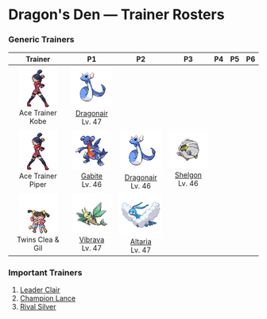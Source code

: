 # Dragon's Den — Trainer Rosters

### Generic Trainers

| Trainer | P1 | P2 | P3 | P4 | P5 | P6 |
|:-------:|:--:|:--:|:--:|:--:|:--:|:--:|
| ![Ace Trainer Kobe](../../assets/trainers/ace_trainer.png "Ace Trainer Kobe")<br>Ace Trainer Kobe | ![Dragonair](../../assets/sprites/dragonair/front.gif "Dragonair: Its crystalline orbs appear to give this Pokémon the power to freely control the weather.")<br>[Dragonair](../../pokemon/dragonair.md/)<br>Lv. 47 |
| ![Ace Trainer Piper](../../assets/trainers/ace_trainer.png "Ace Trainer Piper")<br>Ace Trainer Piper | ![Gabite](../../assets/sprites/gabite/front.gif "Gabite: As it digs to expand its nest, it habitually digs up gems that it then hoards in its nest.")<br>[Gabite](../../pokemon/gabite.md/)<br>Lv. 46 | ![Dragonair](../../assets/sprites/dragonair/front.gif "Dragonair: Its crystalline orbs appear to give this Pokémon the power to freely control the weather.")<br>[Dragonair](../../pokemon/dragonair.md/)<br>Lv. 46 | ![Shelgon](../../assets/sprites/shelgon/front.gif "Shelgon: It surrounds its body in an iron-hard shell to accumulate enough power to evolve.")<br>[Shelgon](../../pokemon/shelgon.md/)<br>Lv. 46 |
| ![Twins Clea & Gil](../../assets/trainers/twins.png "Twins Clea & Gil")<br>Twins Clea & Gil | ![Vibrava](../../assets/sprites/vibrava/front.gif "Vibrava: It vibrates its wings vigorously, creating ultrasonic waves that cause serious headaches.")<br>[Vibrava](../../pokemon/vibrava.md/)<br>Lv. 47 | ![Altaria](../../assets/sprites/altaria/front.gif "Altaria: It flies gracefully through the sky. Its melodic humming makes you feel like you’re in a dream.")<br>[Altaria](../../pokemon/altaria.md/)<br>Lv. 47 |


### Important Trainers

1. [Leader Clair](important_trainers.md#leader-clair)
1. [Champion Lance](important_trainers.md#champion-lance)
1. [Rival Silver](important_trainers.md#rival-silver)

